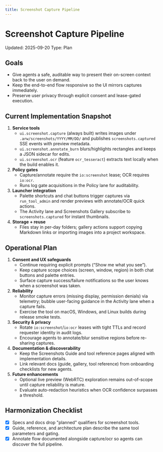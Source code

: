 ```yaml
---
title: Screenshot Capture Pipeline
---
```


# Screenshot Capture Pipeline

Updated: 2025-09-20
Type: Plan

## Goals
- Give agents a safe, auditable way to present their on-screen context back to the user on demand.
- Keep the end-to-end flow responsive so the UI mirrors captures immediately.
- Preserve user privacy through explicit consent and lease-gated execution.

## Current Implementation Snapshot
1. **Service tools**
   - `ui.screenshot.capture` (always built) writes images under `.arw/screenshots/YYYY/MM/DD/` and publishes `screenshots.captured` SSE events with preview metadata.
   - `ui.screenshot.annotate_burn` blurs/highlights rectangles and keeps a JSON sidecar for edits.
   - `ui.screenshot.ocr` (feature `ocr_tesseract`) extracts text locally when the build enables it.
2. **Policy gates**
   - Capture/annotate require the `io:screenshot` lease; OCR requires `io:ocr`.
   - Runs log gate acquisitions in the Policy lane for auditability.
3. **Launcher integration**
   - Palette shortcuts and chat buttons trigger captures via `run_tool_admin` and render previews with annotate/OCR quick actions.
   - The Activity lane and Screenshots Gallery subscribe to `screenshots.captured` for instant thumbnails.
4. **Storage + reuse**
   - Files stay in per-day folders; gallery actions support copying Markdown links or importing images into a project workspace.

## Operational Plan
1. **Consent and UX safeguards**
   - Continue requiring explicit prompts (“Show me what you see”).
   - Keep capture scope choices (screen, window, region) in both chat buttons and palette entries.
   - Surface capture success/failure notifications so the user knows when a screenshot was taken.
2. **Reliability**
   - Monitor capture errors (missing display, permission denials) via telemetry; bubble user-facing guidance in the Activity lane when a capture fails.
   - Exercise the tool on macOS, Windows, and Linux builds during release smoke tests.
3. **Security & privacy**
   - Rotate `io:screenshot`/`io:ocr` leases with tight TTLs and record requester identity in audit logs.
   - Encourage agents to annotate/blur sensitive regions before re-sharing captures.
4. **Documentation & discoverability**
   - Keep the Screenshots Guide and tool reference pages aligned with implementation details.
   - Link relevant docs (guide, gallery, tool reference) from onboarding checklists for new agents.
5. **Future enhancements**
   - Optional live preview (WebRTC) exploration remains out-of-scope until capture reliability is mature.
   - Evaluate auto-redaction heuristics when OCR confidence surpasses a threshold.

## Harmonization Checklist
- [x] Specs and docs drop "planned" qualifiers for screenshot tools.
- [x] Guide, reference, and architecture plan describe the same tool parameters and gating.
- [x] Annotate flow documented alongside capture/ocr so agents can discover the full pipeline.
